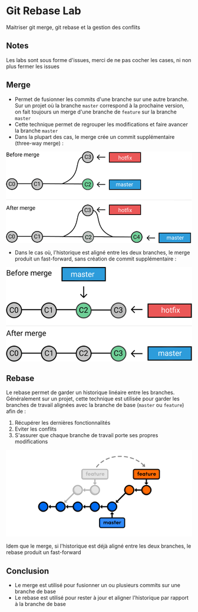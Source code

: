 # Git Rebase Lab

Maitriser git merge, git rebase et la gestion des conflits

## Notes

Les labs sont sous forme d'issues, merci de ne pas cocher les cases, ni non plus fermer les issues

## Merge

- Permet de fusionner les commits d'une branche sur une autre branche. Sur un projet où la branche `master` correspond à la prochaine version, on fait toujours un merge d'une branche de `feature` sur la branche `master`
- Cette technique permet de regrouper les modifications et faire avancer la branche `master`
- Dans la plupart des cas, le merge crée un commit supplémentaire (three-way merge) :

![merge.png](./merge.png)

- Dans le cas où, l'historique est aligné entre les deux branches, le merge produit un fast-forward, sans création de commit supplémentaire :

![fast-forward.png](./fast-forward.png)

## Rebase

Le rebase permet de garder un historique linéaire entre les branches. Généralement sur un projet, cette technique est utilisée pour garder les branches de travail alignées avec la branche de base (`master` ou `feature`) afin de :

1. Récupérer les dernières fonctionnalités
1. Eviter les conflits
1. S'assurer que chaque branche de travail porte ses propres modifications

![rebase.png](./rebase.png)

Idem que le merge, si l'historique est déjà aligné entre les deux branches, le rebase produit un fast-forward

## Conclusion

- Le merge est utilisé pour fusionner un ou plusieurs commits sur une branche de base
- Le rebase est utilisé pour rester à jour et aligner l'historique par rapport à la branche de base
